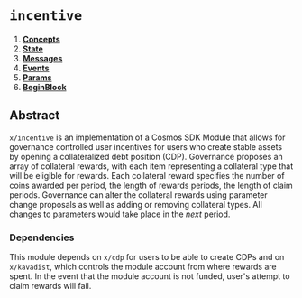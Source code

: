 # `incentive`

<!-- TOC -->
1. **[Concepts](01_concepts.md)**
2. **[State](02_state.md)**
3. **[Messages](03_messages.md)**
4. **[Events](04_events.md)**
5. **[Params](05_params.md)**
6. **[BeginBlock](06_begin_block.md)**

## Abstract

`x/incentive` is an implementation of a Cosmos SDK Module that allows for governance controlled user incentives for users who create stable assets by opening a collateralized debt position (CDP). Governance proposes an array of collateral rewards, with each item representing a collateral type that will be eligible for rewards. Each collateral reward specifies the number of coins awarded per period, the length of rewards periods, the length of claim periods. Governance can alter the collateral rewards using parameter change proposals as well as adding or removing collateral types. All changes to parameters would take place in the _next_ period.

### Dependencies

This module depends on `x/cdp` for users to be able to create CDPs and on `x/kavadist`, which controls the module account from where rewards are spent. In the event that the module account is not funded, user's attempt to claim rewards will fail.
